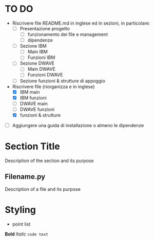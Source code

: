 # TO DO
- Riscrivere file README.md in inglese ed in sezioni, in particolare:
  - [ ] Presentazione progetto
    - [ ] funzionamento dei file e management
    - [ ] dipendenze
  - [ ] Sezione IBM
    - [ ] Main IBM 
    - [ ] Funzioni IBM
  - [ ] Sezione DWAVE
    - [ ] Main DWAVE
    - [ ] Funzioni DWAVE
  - [ ] Sezione funzioni & strutture di appoggio
- Riscrivere file (riorganizza e in inglese)
  - [x] IBM main
  - [x] IBM funzioni
  - [ ] DWAVE main
  - [ ] DWAVE funzioni
  - [x] funzioni & strutture
- [ ] Aggiungere una guida di installazione o almeno le dipendenze 


# Section Title
Description of the section and its purpose

## Filename.py
Description of a file and its purpose

# Styling
- point list

**Bold**
_Italic_
`code text`
